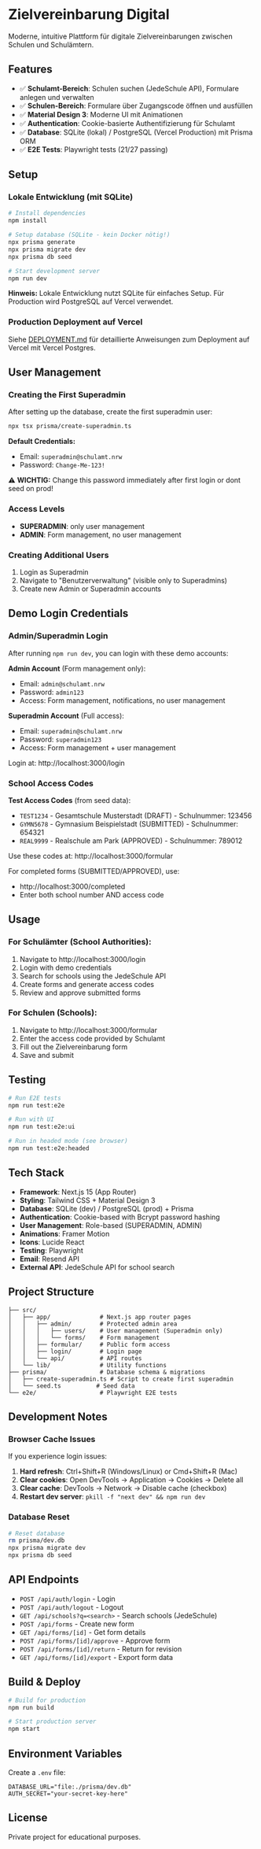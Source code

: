 # Zielvereinbarung Digital

Moderne, intuitive Plattform für digitale Zielvereinbarungen zwischen Schulen und Schulämtern.

## Features

- ✅ **Schulamt-Bereich**: Schulen suchen (JedeSchule API), Formulare anlegen und verwalten
- ✅ **Schulen-Bereich**: Formulare über Zugangscode öffnen und ausfüllen  
- ✅ **Material Design 3**: Moderne UI mit Animationen
- ✅ **Authentication**: Cookie-basierte Authentifizierung für Schulamt
- ✅ **Database**: SQLite (lokal) / PostgreSQL (Vercel Production) mit Prisma ORM
- ✅ **E2E Tests**: Playwright tests (21/27 passing)

## Setup

### Lokale Entwicklung (mit SQLite)

```bash
# Install dependencies
npm install

# Setup database (SQLite - kein Docker nötig!)
npx prisma generate
npx prisma migrate dev
npx prisma db seed

# Start development server
npm run dev
```

**Hinweis:** Lokale Entwicklung nutzt SQLite für einfaches Setup. Für Production wird PostgreSQL auf Vercel verwendet.

### Production Deployment auf Vercel

Siehe [DEPLOYMENT.md](./DEPLOYMENT.md) für detaillierte Anweisungen zum Deployment auf Vercel mit Vercel Postgres.

## User Management

### Creating the First Superadmin

After setting up the database, create the first superadmin user:

```bash
npx tsx prisma/create-superadmin.ts
```

**Default Credentials:**
- Email: `superadmin@schulamt.nrw`
- Password: `Change-Me-123!`

⚠️ **WICHTIG:** Change this password immediately after first login or dont seed on prod!

### Access Levels

- **SUPERADMIN**: only user management
- **ADMIN**: Form management, no user management

### Creating Additional Users

1. Login as Superadmin
2. Navigate to "Benutzerverwaltung" (visible only to Superadmins)
3. Create new Admin or Superadmin accounts

## Demo Login Credentials

### Admin/Superadmin Login

After running `npm run dev`, you can login with these demo accounts:

**Admin Account** (Form management only):
- Email: `admin@schulamt.nrw`
- Password: `admin123`
- Access: Form management, notifications, no user management

**Superadmin Account** (Full access):
- Email: `superadmin@schulamt.nrw`
- Password: `superadmin123`
- Access: Form management + user management

Login at: http://localhost:3000/login

### School Access Codes

**Test Access Codes** (from seed data):
- `TEST1234` - Gesamtschule Musterstadt (DRAFT) - Schulnummer: 123456
- `GYMN5678` - Gymnasium Beispielstadt (SUBMITTED) - Schulnummer: 654321
- `REAL9999` - Realschule am Park (APPROVED) - Schulnummer: 789012

Use these codes at: http://localhost:3000/formular

For completed forms (SUBMITTED/APPROVED), use:
- http://localhost:3000/completed
- Enter both school number AND access code

## Usage

### For Schulämter (School Authorities):

1. Navigate to http://localhost:3000/login
2. Login with demo credentials
3. Search for schools using the JedeSchule API
4. Create forms and generate access codes
5. Review and approve submitted forms

### For Schulen (Schools):

1. Navigate to http://localhost:3000/formular
2. Enter the access code provided by Schulamt
3. Fill out the Zielvereinbarung form
4. Save and submit

## Testing

```bash
# Run E2E tests
npm run test:e2e

# Run with UI
npm run test:e2e:ui

# Run in headed mode (see browser)
npm run test:e2e:headed
```

## Tech Stack

- **Framework**: Next.js 15 (App Router)
- **Styling**: Tailwind CSS + Material Design 3
- **Database**: SQLite (dev) / PostgreSQL (prod) + Prisma
- **Authentication**: Cookie-based with Bcrypt password hashing
- **User Management**: Role-based (SUPERADMIN, ADMIN)
- **Animations**: Framer Motion
- **Icons**: Lucide React
- **Testing**: Playwright
- **Email**: Resend API
- **External API**: JedeSchule API for school search

## Project Structure

```
├── src/
│   ├── app/              # Next.js app router pages
│   │   ├── admin/        # Protected admin area
│   │   │   ├── users/    # User management (Superadmin only)
│   │   │   └── forms/    # Form management
│   │   ├── formular/     # Public form access
│   │   ├── login/        # Login page
│   │   └── api/          # API routes
│   └── lib/              # Utility functions
├── prisma/               # Database schema & migrations
│   ├── create-superadmin.ts # Script to create first superadmin
│   └── seed.ts          # Seed data
└── e2e/                  # Playwright E2E tests
```

## Development Notes

### Browser Cache Issues

If you experience login issues:

1. **Hard refresh**: Ctrl+Shift+R (Windows/Linux) or Cmd+Shift+R (Mac)
2. **Clear cookies**: Open DevTools → Application → Cookies → Delete all
3. **Clear cache**: DevTools → Network → Disable cache (checkbox)
4. **Restart dev server**: `pkill -f "next dev" && npm run dev`

### Database Reset

```bash
# Reset database
rm prisma/dev.db
npx prisma migrate dev
npx prisma db seed
```

## API Endpoints

- `POST /api/auth/login` - Login
- `POST /api/auth/logout` - Logout
- `GET /api/schools?q=<search>` - Search schools (JedeSchule)
- `POST /api/forms` - Create new form
- `GET /api/forms/[id]` - Get form details
- `POST /api/forms/[id]/approve` - Approve form
- `POST /api/forms/[id]/return` - Return for revision
- `GET /api/forms/[id]/export` - Export form data

## Build & Deploy

```bash
# Build for production
npm run build

# Start production server
npm start
```

## Environment Variables

Create a `.env` file:

```env
DATABASE_URL="file:./prisma/dev.db"
AUTH_SECRET="your-secret-key-here"
```

## License

Private project for educational purposes.
